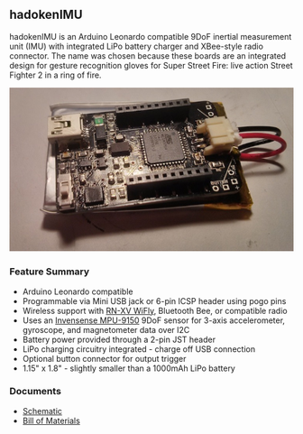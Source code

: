 hadokenIMU
----------

hadokenIMU is an Arduino Leonardo compatible 9DoF inertial measurement unit (IMU) with integrated LiPo battery charger and XBee-style radio connector. The name was chosen because these boards are an integrated design for gesture recognition gloves for Super Street Fire: live action Street Fighter 2 in a ring of fire.

![hadokenIMU photo](docs/hadokenIMU.jpg)

### Feature Summary

* Arduino Leonardo compatible
* Programmable via Mini USB jack or 6-pin ICSP header using pogo pins
* Wireless support with [RN-XV WiFly](http://rovingnetworks.com/products/RN171XV), Bluetooth Bee, or compatible radio
* Uses an [Invensense MPU-9150](http://www.invensense.com/mems/gyro/mpu9150.html) 9DoF sensor for 3-axis accelerometer, gyroscope, and magnetometer data over I2C
* Battery power provided through a 2-pin JST header
* LiPo charging circuitry integrated - charge off USB connection
* Optional button connector for output trigger
* 1.15" x 1.8" - slightly smaller than a 1000mAh LiPo battery


### Documents

* [Schematic](docs/hadokenIMU-schematic.pdf)
* [Bill of Materials](docs/hadokenIMU-BOM.csv)